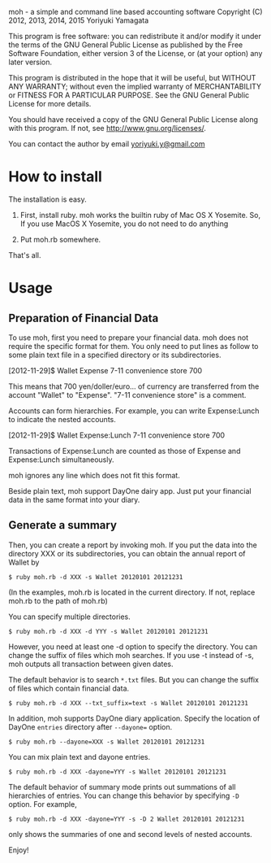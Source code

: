 moh - a simple and command line based accounting software
Copyright (C) 2012, 2013, 2014, 2015  Yoriyuki Yamagata

This program is free software: you can redistribute it and/or modify
it under the terms of the GNU General Public License as published by
the Free Software Foundation, either version 3 of the License, or
(at your option) any later version.

This program is distributed in the hope that it will be useful,
but WITHOUT ANY WARRANTY; without even the implied warranty of
MERCHANTABILITY or FITNESS FOR A PARTICULAR PURPOSE.  See the
GNU General Public License for more details.

You should have received a copy of the GNU General Public License
along with this program.  If not, see <http://www.gnu.org/licenses/>.

You can contact the author by email yoriyuki.y@gmail.com

# How to install

The installation is easy.

1. First, install ruby.  moh works the builtin ruby of Mac OS X Yosemite.  So, If you use MacOS X Yosemite, you do not need to do anything

2. Put moh.rb somewhere.  

That's all.

# Usage

## Preparation of Financial Data

To use moh, first you need to prepare your financial data.  moh does
not require the specific format for them.  You only need to put
lines as follow to some plain text file in a specified directory or
its subdirectories.

[2012-11-29]$ Wallet  Expense 7-11 convenience store 700

This means that 700 yen/doller/euro... of currency are transferred
from the account "Wallet" to "Expense".
"7-11 convenience store" is a comment.  

Accounts can form hierarchies.  For example, you can write Expense:Lunch to indicate the nested accounts.

[2012-11-29]$ Wallet  Expense:Lunch 7-11 convenience store 700

Transactions of Expense:Lunch are counted as those of Expense and Expense:Lunch simultaneously.

moh ignores any line which does not fit this format.

Beside plain text, moh support DayOne dairy app.  Just put your financial data in the same format into your diary.  

## Generate a summary

Then, you can create a report by invoking moh.  If you put the data
into the directory XXX or its subdirectories, you can obtain the
annual report of Wallet by
```shell
$ ruby moh.rb -d XXX -s Wallet 20120101 20121231
```
(In the examples, moh.rb is located in the current directory.  If not, replace moh.rb to the path of moh.rb)

You can specify multiple directories.
```shell
$ ruby moh.rb -d XXX -d YYY -s Wallet 20120101 20121231
```

However, you need at least one -d option to specify the directory.  You can change the suffix of files which moh searches.  If you use -t instead of -s, moh outputs all transaction between given dates.

The default behavior is to search `*.txt` files.  But you can change the suffix of files which contain financial data.
```shell
$ ruby moh.rb -d XXX --txt_suffix=text -s Wallet 20120101 20121231
```

In addition, moh supports DayOne diary application.  Specify the location of DayOne `entries` directory after `--dayone=` option.
```shell
$ ruby moh.rb --dayone=XXX -s Wallet 20120101 20121231
```

You can mix plain text and dayone entries.
```shell
$ ruby moh.rb -d XXX -dayone=YYY -s Wallet 20120101 20121231
```

The default behavior of summary mode prints out summations of all hierarchies of entries.  You can change this behavior by specifying `-D` option.  For example,
```shell
$ ruby moh.rb -d XXX -dayone=YYY -s -D 2 Wallet 20120101 20121231
```
only shows the summaries of one and second levels of nested accounts.

Enjoy!
